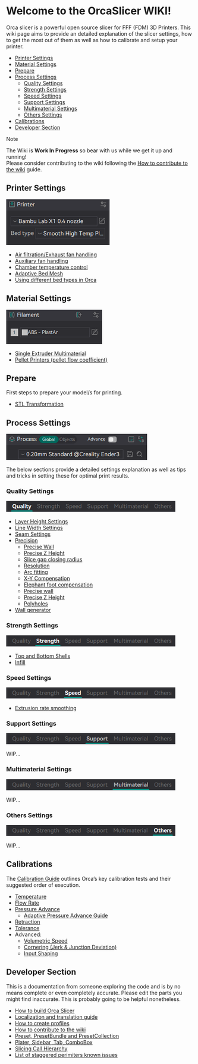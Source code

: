 # Welcome to the OrcaSlicer WIKI!

Orca slicer is a powerful open source slicer for FFF (FDM) 3D Printers. This wiki page aims to provide an detailed explanation of the slicer settings, how to get the most out of them as well as how to calibrate and setup your printer.

- [Printer Settings](#printer-settings)
- [Material Settings](#material-settings)
- [Prepare](#prepare)
- [Process Settings](#process-settings)
  - [Quality Settings](#quality-settings)
  - [Strength Settings](#strength-settings)
  - [Speed Settings](#speed-settings)
  - [Support Settings](#support-settings)
  - [Multimaterial Settings](#multimaterial-settings)
  - [Others Settings](#others-settings)
- [Calibrations](#calibrations)
- [Developer Section](#developer-section)

> [!NOTE]
> The Wiki is **Work In Progress** so bear with us while we get it up and running!  
> Please consider contributing to the wiki following the [How to contribute to the wiki](How-to-wiki) guide.

## Printer Settings

![printer-preset](https://github.com/SoftFever/OrcaSlicer/blob/main/doc/images/gui/printer-preset.png)

- [Air filtration/Exhaust fan handling](air-filtration)
- [Auxiliary fan handling](Auxiliary-fan)
- [Chamber temperature control](chamber-temperature)
- [Adaptive Bed Mesh](adaptive-bed-mesh)
- [Using different bed types in Orca](bed-types)

## Material Settings

![filament-preset](https://github.com/SoftFever/OrcaSlicer/blob/main/doc/images/gui/filament-preset.png)

- [Single Extruder Multimaterial](semm)
- [Pellet Printers (pellet flow coefficient)](pellet-flow-coefficient)

## Prepare

First steps to prepare your model/s for printing.

- [STL Transformation](stl-transformation)

## Process Settings

![process-preset](https://github.com/SoftFever/OrcaSlicer/blob/main/doc/images/gui/process-preset.png)

The below sections provide a detailed settings explanation as well as tips and tricks in setting these for optimal print results.

### Quality Settings

![process-quality](https://github.com/SoftFever/OrcaSlicer/blob/main/doc/images/gui/process/process-quality.png?raw=true)

- [Layer Height Settings](quality_settings_layer_height)
- [Line Width Settings](quality_settings_line_width)
- [Seam Settings](quality_settings_seam)
- [Precision](quality_settings_precision)
  - [Precise Wall](quality_settings_precision#precise-wall)
  - [Precise Z Height](quality_settings_precision#precise-z-height)
  - [Slice gap closing radius](quality_settings_precision#slice-gap-closing-radius)
  - [Resolution](quality_settings_precision#resolution)
  - [Arc fitting](quality_settings_precision#arc-fitting)
  - [X-Y Compensation](quality_settings_precision#x-y-compensation)
  - [Elephant foot compensation](quality_settings_precision#elephant-foot-compensation)
  - [Precise wall](quality_settings_precision#precise-wall)
  - [Precise Z Height](quality_settings_precision#precise-z-height)
  - [Polyholes](quality_settings_precision#polyholes)
- [Wall generator](quality_settings_wall_generator)

### Strength Settings

![process-strength](https://github.com/SoftFever/OrcaSlicer/blob/main/doc/images/gui/process/process-strength.png?raw=true)

- [Top and Bottom Shells](strength_settings_top_bottom_shells)
- [Infill](strength_settings_infill)

### Speed Settings

![process-speed](https://github.com/SoftFever/OrcaSlicer/blob/main/doc/images/gui/process/process-speed.png?raw=true)

- [Extrusion rate smoothing](speed_settings_extrusion_rate_smoothing)

### Support Settings

![process-support](https://github.com/SoftFever/OrcaSlicer/blob/main/doc/images/gui/process/process-support.png?raw=true)

WIP...

### Multimaterial Settings

![process-multimaterial](https://github.com/SoftFever/OrcaSlicer/blob/main/doc/images/gui/process/process-multimaterial.png?raw=true)

WIP...

### Others Settings

![process-others](https://github.com/SoftFever/OrcaSlicer/blob/main/doc/images/gui/process/process-others.png?raw=true)

WIP...

## Calibrations

The [Calibration Guide](Calibration) outlines Orca’s key calibration tests and their suggested order of execution.

- [Temperature](temp-calib)
- [Flow Rate](flow-rate-calib)
- [Pressure Advance](pressure-advance-calib)
  - [Adaptive Pressure Advance Guide](adaptive-pressure-advance-calib)
- [Retraction](retraction-calib)
- [Tolerance](tolerance-calib)
- Advanced:
  - [Volumetric Speed](volumetric-speed-calib)
  - [Cornering (Jerk & Junction Deviation)](cornering-calib)
  - [Input Shaping](input-shaping-calib)

## Developer Section

This is a documentation from someone exploring the code and is by no means complete or even completely accurate. Please edit the parts you might find inaccurate. This is probably going to be helpful nonetheless.

- [How to build Orca Slicer](How-to-build)
- [Localization and translation guide](Localization_guide)
- [How to create profiles](How-to-create-profiles)
- [How to contribute to the wiki](How-to-wiki)
- [Preset, PresetBundle and PresetCollection](Preset-and-bundle)
- [Plater, Sidebar, Tab, ComboBox](plater-sidebar-tab-combobox)
- [Slicing Call Hierarchy](slicing-hierarchy)
- [List of staggered perimiters known issues](staggered-perimiters-known-issues)